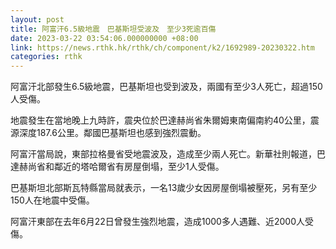 ```yaml
---
layout: post
title: 阿富汗6.5級地震　巴基斯坦受波及　至少3死逾百傷
date: 2023-03-22 03:54:06.000000000 +08:00
link: https://news.rthk.hk/rthk/ch/component/k2/1692989-20230322.htm
categories: rthk
---
```


阿富汗北部發生6.5級地震，巴基斯坦也受到波及，兩國有至少3人死亡，超過150人受傷。

地震發生在當地晚上九時許，震央位於巴達赫尚省朱爾姆東南偏南約40公里，震源深度187.6公里。鄰國巴基斯坦也感到強烈震動。

阿富汗當局說，東部拉格曼省受地震波及，造成至少兩人死亡。新華社則報道，巴達赫尚省和鄰近的塔哈爾省有房屋倒塌，至少1人受傷。

巴基斯坦北部斯瓦特縣當局就表示，一名13歲少女因房屋倒塌被壓死，另有至少150人在地震中受傷。

阿富汗東部在去年6月22日曾發生強烈地震，造成1000多人遇難、近2000人受傷。
